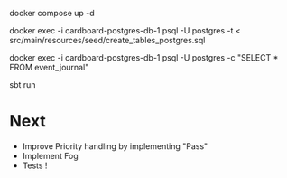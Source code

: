 docker compose up -d

docker exec -i cardboard-postgres-db-1 psql -U postgres -t < src/main/resources/seed/create_tables_postgres.sql

docker exec -i cardboard-postgres-db-1 psql -U postgres -c "SELECT * FROM event_journal"

sbt run

# Next

- Improve Priority handling by implementing "Pass"
- Implement Fog
- Tests !